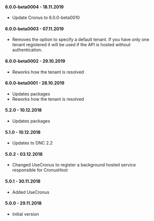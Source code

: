 #### 6.0.0-beta0004 - 18.11.2019
* Update Cronus to 6.0.0-beta0010

#### 6.0.0-beta0003 - 07.11.2019
* Removes the option to specify a default tenant. If you have only one tenant registered it will be used if the API is hosted without authentication.

#### 6.0.0-beta0002 - 29.10.2019
* Reworks how the tenant is resolved

#### 6.0.0-beta0001 - 28.10.2019
* Updates packages
* Reworks how the tenant is resolved

#### 5.2.0 - 10.12.2018
* Updates packages

#### 5.1.0 - 10.12.2018
* Updates to DNC 2.2

#### 5.0.2 - 03.12.2018
* Changed UseCronus to register a background hosted service responsible for CronusHost

#### 5.0.1 - 30.11.2018
* Added UseCronus

#### 5.0.0 - 29.11.2018
* Initial version
